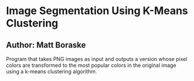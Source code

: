 # Image Segmentation Using K-Means Clustering
## Author: Matt Boraske

Program that takes PNG images as input and outputs a version whose pixel colors are transformed to the most popular colors in the original image using a k-means clustering algorithm.
